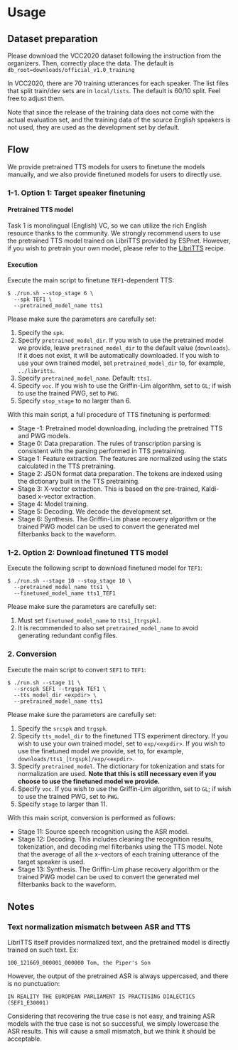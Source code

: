 # Usage

## Dataset preparation

Please download the VCC2020 dataset following the instruction from the organizers. Then, correctly place the data. The default is `db_root=downloads/official_v1.0_training`

In VCC2020, there are 70 training utterances for each speaker. The list files that split train/dev sets are in `local/lists`. The default is 60/10 split. Feel free to adjust them.

Note that since the release of the training data does not come with the actual evaluation set, and the training data of the source English speakers is not used, they are used as the development set by default.

## Flow

We provide pretrained TTS models for users to finetune the models manually, and we also provide finetuned models for users to directly use.

### 1-1. Option 1: Target speaker finetuning

#### Pretrained TTS model

Task 1 is monolingual (English) VC, so we can utilize the rich English resource thanks to the community. We strongly recommend users to use the pretrained TTS model trained on LibriTTS provided by ESPnet. However, if you wish to pretrain your own model, please refer to the [LibriTTS](https://github.com/espnet/espnet/tree/master/egs/libritts/tts1) recipe.

#### Execution

Execute the main script to finetune `TEF1`-dependent TTS:

```
$ ./run.sh --stop_stage 6 \
  --spk TEF1 \
  --pretrained_model_name tts1
```

Please make sure the parameters are carefully set:

1. Specify the `spk`.
2. Specify `pretrained_model_dir`. If you wish to use the pretrained model we provide, leave `pretrained_model_dir` to the default value (`downloads`). If it does not exist, it will be automatically downloaded. If you wish to use your own trained model, set `pretrained_model_dir` to, for example, `../libritts`.
3. Specify `pretrained_model_name`. Default: `tts1`.
4. Specify `voc`. If you wish to use the Griffin-Lim algorithm, set to `GL`; if wish to use the trained PWG, set to `PWG`. 
5. Specify `stop_stage` to no larger than 6.

With this main script, a full procedure of TTS finetuning is performed:

- Stage -1: Pretrained model downloading, including the pretrained TTS and PWG models.
- Stage 0: Data preparation. The rules of transcription parsing is consistent with the parsing performed in TTS pretraining.
- Stage 1: Feature extraction. The features are normalized using the stats calculated in the TTS pretraining.
- Stage 2: JSON format data preparation. The tokens are indexed using the dictionary built in the TTS pretraining.
- Stage 3: X-vector extraction. This is based on the pre-trained, Kaldi-based x-vector extraction.
- Stage 4: Model training.
- Stage 5: Decoding. We decode the development set.
- Stage 6: Synthesis. The Griffin-Lim phase recovery algorithm or the trained PWG model can be used to convert the generated mel filterbanks back to the waveform.

### 1-2. Option 2: Download finetuned TTS model

Execute the following script to download finetuned model for `TEF1`:

```
$ ./run.sh --stage 10 --stop_stage 10 \
  --pretrained_model_name tts1 \
  --finetuned_model_name tts1_TEF1
```

Please make sure the parameters are carefully set:

1. Must set `finetuned_model_name` to `tts1_[trgspk]`.
2. It is recommended to also set `pretrained_model_name` to avoid generating redundant config files.

### 2. Conversion

Execute the main script to convert `SEF1` to `TEF1`:

```
$ ./run.sh --stage 11 \
  --srcspk SEF1 --trgspk TEF1 \
  --tts_model_dir <expdir> \
  --pretrained_model_name tts1
```

Please make sure the parameters are carefully set:

1. Specify the `srcspk` and `trgspk`.
2. Specify `tts_model_dir` to the finetuned TTS experiment directory. If you wish to use your own trained model, set to `exp/<expdir>`. If you wish to use the finetuned model we provide, set to, for example, `downloads/tts1_[trgspk]/exp/<expdir>`.
3. Specify `pretrained_model`. The dictionary for tokenization and stats for normalization are used. **Note that this is still necessary even if you choose to use the finetuned model we provide.**
4. Specify `voc`. If you wish to use the Griffin-Lim algorithm, set to `GL`; if wish to use the trained PWG, set to `PWG`. 
5. Specify `stage` to larger than 11.

With this main script, conversion is performed as follows:

- Stage 11: Source speech recognition using the ASR model.
- Stage 12: Decoding. This includes cleaning the recognition results, tokenization, and decoding mel filterbanks using the TTS model. Note that the average of all the x-vectors of each training utterance of the target speaker is used.
- Stage 13: Synthesis. The Griffin-Lim phase recovery algorithm or the trained PWG model can be used to convert the generated mel filterbanks back to the waveform.

## Notes

### Text normalization mismatch between ASR and TTS

LibriTTS itself provides normalized text, and the pretrained model is directly trained on such text. Ex:

`100_121669_000001_000000 Tom, the Piper's Son`

However, the output of the pretrained ASR is always uppercased, and there is no punctuation:

`IN REALITY THE EUROPEAN PARLIAMENT IS PRACTISING DIALECTICS (SEF1_E30001)`

Considering that recovering the true case is not easy, and training ASR models with the true case is not so successful, we simply lowercase the ASR results. This will cause a small mismatch, but we think it should be acceptable.
